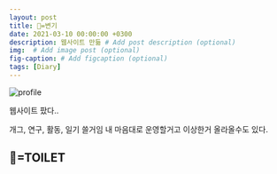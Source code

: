 ```yaml
---
layout: post
title: 🚽=변기
date: 2021-03-10 00:00:00 +0300
description: 웹사이트 만듦 # Add post description (optional)
img:  # Add image post (optional)
fig-caption: # Add figcaption (optional)
tags: [Diary]
---
```


![profile]({{site.baseurl}}/assets/img/profile.jpg)

웹사이트 팠다..

개그, 연구, 활동, 일기 쓸거임
내 마음대로 운영할거고 이상한거 올라올수도 있다.

## 🚽=TOILET